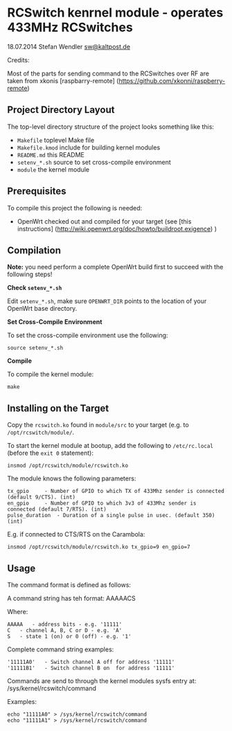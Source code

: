 RCSwitch kenrnel module - operates 433MHz RCSwitches
=====================================================
18.07.2014 Stefan Wendler
sw@kaltpost.de

Credits: 

Most of the parts for sending command to the RCSwitches over RF are
taken from xkonis [raspbarry-remote] (https://github.com/xkonni/raspberry-remote)
 
Project Directory Layout
------------------------

The top-level directory structure of the project looks something like this:

* `Makefile` 		toplevel Make file
* `Makefile.kmod`	include for building kernel modules
* `README.md`		this README
* `setenv_*.sh`		source to set cross-compile environment
* `module`		the kernel module


Prerequisites
-------------

To compile this project the following is needed: 

* OpenWrt checked out and compiled for your target (see [this instructions] (http://wiki.openwrt.org/doc/howto/buildroot.exigence) )


Compilation
------------

**Note:** you need perform a complete OpenWrt build first to succeed with the following steps!

**Check `setenv_*.sh`**

Edit `setenv_*.sh`, make sure `OPENWRT_DIR` points to the location of your OpenWrt base directory.

**Set Cross-Compile Environment**

To set the cross-compile environment use the following:

	source setenv_*.sh

**Compile**

To compile the kernel module:

	make


Installing on the Target
------------------------

Copy the `rcswitch.ko` found in `module/src` to your target (e.g. to `/opt/rcswitch/module/`.

To start the kernel module at bootup, add the following to 
`/etc/rc.local` (before the `exit 0` statement):

	insmod /opt/rcswitch/module/rcswitch.ko

The module knows the following parameters:


	tx_gpio		- Number of GPIO to which TX of 433Mhz sender is connected (default 9/CTS). (int)
	en_gpio		- Number of GPIO to which 3v3 of 433Mhz sender is connected (default 7/RTS). (int)
	pulse_duration	- Duration of a single pulse in usec. (default 350) (int)
	
E.g. if connected to CTS/RTS on the Carambola: 

	insmod /opt/rcswitch/module/rcswitch.ko tx_gpio=9 en_gpio=7
 

Usage
-----

The command format is defined as follows: 

A command string has teh format: AAAAACS

 Where: 

	AAAAA 	- address bits - e.g. '11111'
	C	- channel A, B, C or D - e.g. 'A'
	S	- state 1 (on) or 0 (off) - e.g. '1'
 
Complete command string examples: 
  
 	'11111A0'	- Switch channel A off for address '11111' 
 	'11111B1' 	- Switch channel B on  for address '11111' 

Commands are send to through the kernel modules sysfs entry at: /sys/kernel/rcswitch/command

Examples: 

	echo "11111A0" > /sys/kernel/rcswitch/command
	echo "11111A1" > /sys/kernel/rcswitch/command
 
